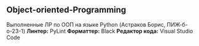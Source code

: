 ## Object-oriented-Programming
Выполненные ЛР по ООП на языке Python (Астраков Борис, ПИЖ-б-о-23-1)
**Линтер:** PyLint
**Форматтер:** Black
**Редактор кода:** Visual Studio Code
